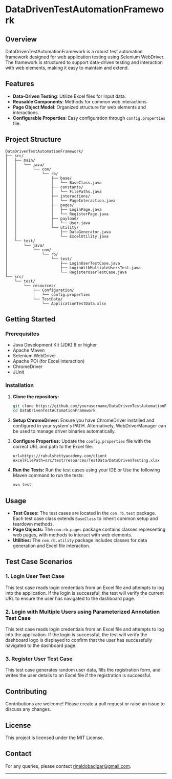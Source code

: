 # DataDrivenTestAutomationFramework

## Overview

DataDrivenTestAutomationFramework is a robust test automation framework designed for web application testing using Selenium WebDriver. The framework is structured to support data-driven testing and interaction with web elements, making it easy to maintain and extend.

## Features

- **Data-Driven Testing**: Utilize Excel files for input data.
- **Reusable Components**: Methods for common web interactions.
- **Page Object Model**: Organized structure for web elements and interactions.
- **Configurable Properties**: Easy configuration through `config.properties` file.

## Project Structure

```
DataDrivenTestAutomationFramework/
├── src/
│   ├── main/
│   │   └── java/
│   │       └── com/
│   │           └── rb/
│   │               ├── base/
│   │               │   └── BaseClass.java
│   │               ├── constants/
│   │               │   └── FilePaths.java
│   │               ├── interactions/
│   │               │   └── PageInteraction.java
│   │               ├── pages/
│   │               │   ├── LoginPage.java
│   │               │   └── RegisterPage.java
│   │               ├── payload/
│   │               │   └── User.java
│   │               └── utility/
│   │                   ├── DataGenerator.java
│   │                   └── ExcelUtility.java
│   └── test/
│       └── java/
│           └── com/
│               └── rb/
│                   └── test/
│                       ├── LoginUserTestCase.java 
│                       ├── LoginWithMultipleUsersTest.java
│                       └── RegisterUserTestCase.java
└── src/
    └── test/
        └── resources/
            ├── Configuration/
            │   └── config.properties
            └── TestData/
                └── ApplicationTestData.xlsx
```

## Getting Started

### Prerequisites

- Java Development Kit (JDK) 8 or higher
- Apache Maven
- Selenium WebDriver
- Apache POI (for Excel interaction)
- ChromeDriver
- JUnit

### Installation

1. **Clone the repository:**
   ```sh
   git clone https://github.com/yourusername/DataDrivenTestAutomationFramework.git
   cd DataDrivenTestAutomationFramework
   ```

2. **Setup ChromeDriver:**
   Ensure you have ChromeDriver installed and configured in your system's PATH. Alternatively, WebDriverManager can be used to manage driver binaries automatically.

3. **Configure Properties:**
   Update the `config.properties` file with the correct URL and path to the Excel file:
   ```properties
   url=https://rahulshettyacademy.com/client
   excelFilePath=src/test/resources/TestData/DataDrivenTesting.xlsx
   ```

4. **Run the Tests:**
   Run the test cases using your IDE or Use the following Maven command to run the tests:
   ```sh
   mvn test
   ```

## Usage

- **Test Cases:** The test cases are located in the `com.rb.test` package. Each test case class extends `BaseClass` to inherit common setup and teardown methods.
- **Page Objects:** The `com.rb.pages` package contains classes representing web pages, with methods to interact with web elements.
- **Utilities:** The `com.rb.utility` package includes classes for data generation and Excel file interaction.

## Test Case Scenarios

### 1. Login User Test Case

This test case reads login credentials from an Excel file and attempts to log into the application. If the login is successful, the test will verify the current URL to ensure the user has navigated to the dashboard page.

### 2. Login with Multiple Users using Parameterized Annotation Test Case

This test case reads login credentials from an Excel file and attempts to log into the application. If the login is successful, the test will verify the dashboard logo is displayed to confirm that the user has successfully navigated to the dashboard page.

### 3. Register User Test Case

This test case generates random user data, fills the registration form, and writes the user details to an Excel file if the registration is successful.

## Contributing

Contributions are welcome! Please create a pull request or raise an issue to discuss any changes.

## License

This project is licensed under the MIT License.

## Contact

For any queries, please contact rinaldobadigar@gmail.com.

---
